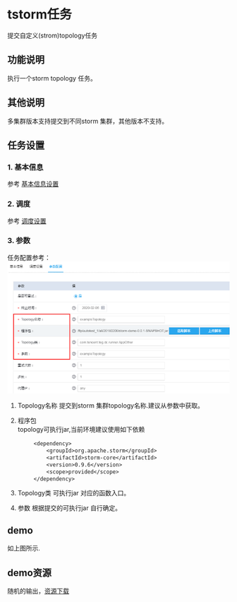 # tstorm任务

提交自定义\(strom\)topology任务

## 功能说明

执行一个storm topology 任务。

## 其他说明

多集群版本支持提交到不同storm 集群，其他版本不支持。

## 任务设置

### 1. 基本信息

参考 [基本信息设置](../runnerbasicinfo.md)

### 2. 调度

参考 [调度设置](../runnercycle.md)

### 3. 参数

任务配置参考：  
![&#x81EA;&#x5B9A;&#x4E49;topology](../../../.gitbook/assets/custormTopology.png)

1. Topology名称 提交到storm 集群topology名称.建议从参数中获取。
2. 程序包  
   topology可执行jar,当前环境建议使用如下依赖

   ```text
        <dependency>
            <groupId>org.apache.storm</groupId>
            <artifactId>storm-core</artifactId>
            <version>0.9.6</version>
            <scope>provided</scope>
        </dependency>
   ```

3. Topology类 可执行jar 对应的函数入口。
4. 参数 根据提交的可执行jar 自行确定。

## demo

如上图所示.

## demo资源

随机的输出，[资源下载](https://share.weiyun.com/67ce256ae080d12396761489aad9e996)

